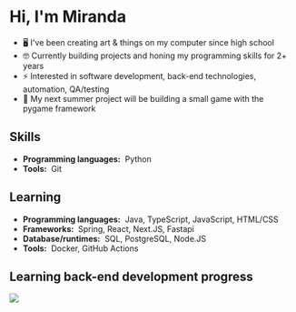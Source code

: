 # Hi, I'm Miranda

- 🖥️ I've been creating art & things on my computer since high school
- 🤓 Currently building projects and honing my programming skills for 2+ years
- ⚡ Interested in software development, back-end technologies, automation, QA/testing
- 🐍 My next summer project will be building a small game with the pygame framework

## Skills

- **Programming languages:**&nbsp;&nbsp;Python
- **Tools:**&nbsp;&nbsp;Git

## Learning

- **Programming languages:**&nbsp;&nbsp;Java, TypeScript, JavaScript, HTML/CSS
- **Frameworks:**&nbsp;&nbsp;Spring, React, Next.JS, Fastapi
- **Database/runtimes:**&nbsp;&nbsp;SQL, PostgreSQL, Node.JS
- **Tools:**&nbsp;&nbsp;Docker, GitHub Actions

## Learning back-end development progress
<p align="left">
  <a href="#"><img src="https://api.boot.dev/v1/users/public/2a980da7-94f2-4384-bebf-6541c1c3a7f5/thumbnail" ></a>
</p>
